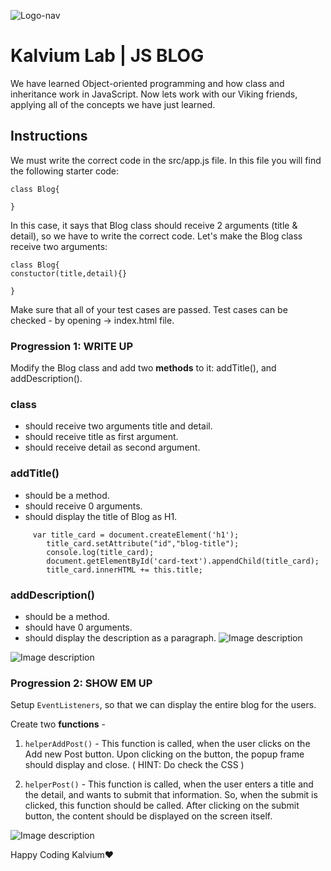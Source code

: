 ![Logo-nav](https://user-images.githubusercontent.com/109285740/201395942-2eb263fa-89b8-46bb-95f0-7d5d295074db.png)


# Kalvium Lab | JS BLOG

We have learned Object-oriented programming and how class and inheritance work in JavaScript. Now lets work with our Viking friends, applying all of the concepts we have just learned.

## Instructions
We must write the correct code in the src/app.js file. In this file you will find the following starter code:
```
class Blog{

}
```

In this case, it says that Blog class should receive 2 arguments (title & detail), so we have to write the correct code. Let's make the Blog class receive two arguments:
```
class Blog{
constuctor(title,detail){}

}
```
Make sure that all of your test cases are passed. Test cases can be checked - by opening -> index.html file.

### Progression 1: WRITE UP
Modify the Blog class and add two **methods** to it: addTitle(), and addDescription().

### class
- should receive two arguments title and detail.
- should receive title as first argument.
- should receive detail as second argument.

### addTitle()
- should be a method.
- should receive 0 arguments.
- should display the title of Blog as H1.
```
     var title_card = document.createElement('h1');
        title_card.setAttribute("id","blog-title");
        console.log(title_card);
        document.getElementById('card-text').appendChild(title_card);
        title_card.innerHTML += this.title;
```

### addDescription()
- should be a method.
- should have 0 arguments.
- should display the description as a paragraph.
![Image description](https://i1.faceprep.in/ProGrad/Mern-Blog-1.png)

![Image description](https://i1.faceprep.in/ProGrad/Mern-Blog-2.png)

### Progression 2:  SHOW EM UP

Setup `EventListeners`, so that we can display the entire blog for the users. 

Create two **functions** -

1. `helperAddPost()` - This function is called, when the user clicks on the Add new Post button.
                       Upon clicking on the button, the popup frame should display and close.
                       ( HINT: Do check the CSS )

2. `helperPost()` -  This function is called, when the user enters a title and the detail, and wants to
                     submit that information. So, when the submit is clicked, this function should be called. After clicking on the submit button, the content should be displayed on the screen itself.

![Image description](https://i1.faceprep.in/ProGrad/Mern-Blog-3.png)

Happy Coding Kalvium❤️


